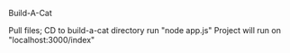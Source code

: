 Build-A-Cat

Pull files;
CD to build-a-cat directory
run "node app.js" 
Project will run on "localhost:3000/index"
